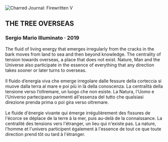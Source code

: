 <div class="artwork-of-the-day">
  <div class="container">
    <div class="img-wrapper">
      <img
        src="https://uploads1.wikiart.org/00281/images/sergio-illuminato/the-tree-overseas.jpg!Large.jpg"
        alt="Charred Journal: Firewritten V" />
    </div>
    <div class="artwork-detail">
      <div class="artwork-origin"> 
        <h2 class="artwork-name">THE TREE OVERSEAS</h2>
        <h3 class="artist">
          Sergio Mario Illuminato
                    ·  2019
        </h3>
      </div>
      <p class="description">
        <span class="artwork-description-text ng-binding" ng-bind-html="viewModel.ArtworkOfTheDay.Description | unsafe">The fluid of living energy that emerges irregularly from the cracks in the bark moves from land to sea and then beyond knowledge. The centrality of tension towards overseas, a place that does not exist. Nature, Man and the Universe also participate in the essence of everything that any direction takes sooner or later turns to overseas.<br><br>Il fluido d’energia viva che emerge irregolare dalle fessure della corteccia si muove dalla terra al mare e poi più in là della conoscenza. La centralità della tensione verso l’oltremare, un luogo che non esiste. La Natura, l'Uomo e l’Universo partecipano parimenti all'essenza del tutto che qualsiasi direzione prenda prima o poi gira verso oltremare.<br><br>Le fluide d'énergie vivante qui émerge irrégulièrement des fissures de l'écorce se déplace de la terre à la mer, puis au-delà de la connaissance. La centralité des tensions vers l'étranger, un lieu qui n'existe pas. La nature, l'homme et l'univers participent également à l'essence de tout ce que toute direction prend tôt ou tard à l'étranger.</span>
                        <div class="text-shadow-container" ng-show="showShadow" style=""></div>
      </p>
    </div>
  </div>

</div>
